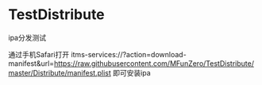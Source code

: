 # TestDistribute
ipa分发测试

通过手机Safari打开
itms-services://?action=download-manifest&url=https://raw.githubusercontent.com/MFunZero/TestDistribute/master/Distribute/manifest.plist
即可安装ipa
